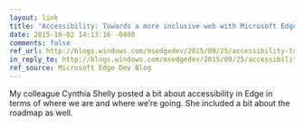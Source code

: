 ```yaml
---
layout: link
title: "Accessibility: Towards a more inclusive web with Microsoft Edge and Windows 10"
date: 2015-10-02 14:13:16 -0400
comments: false
ref_url: http://blogs.windows.com/msedgedev/2015/09/25/accessibility-towards-a-more-inclusive-web-with-microsoft-edge-and-windows-10/
in_reply_to: http://blogs.windows.com/msedgedev/2015/09/25/accessibility-towards-a-more-inclusive-web-with-microsoft-edge-and-windows-10/
ref_source: Microsoft Edge Dev Blog
---
```


My colleague Cynthia Shelly posted a bit about accessibility in Edge in terms of where we are and where we’re going. She included a bit about the roadmap as well.